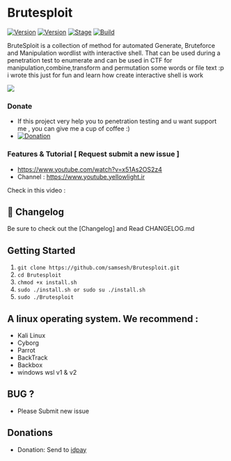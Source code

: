 # Brutesploit

[![Version](https://img.shields.io/badge/Brutesploit-2.0.0-brightgreen.svg?maxAge=259200)]()
[![Version](https://img.shields.io/badge/Codename-Pretty-red.svg?maxAge=259200)]()
[![Stage](https://img.shields.io/badge/Release-Stable-brightgreen.svg)]()
[![Build](https://img.shields.io/badge/Supported_OS-Linux-orange.svg)]()

BruteSploit is a collection of method for automated Generate, Bruteforce and Manipulation wordlist with interactive shell.
That can be used during a penetration test to enumerate and can be used in CTF for manipulation,combine,transform and permutation some words or file text :p i wrote this just for fun and learn how create interactive shell  is work



<img src="https://cloud.githubusercontent.com/assets/17976841/26713523/583b95aa-4797-11e7-93a5-d67a66726e5c.png" ></img> 


### Donate
- If this project very help you to penetration testing  and u want support me , you can give me a cup of coffee :)
- [![Donation](https://img.shields.io/badge/IDPAY-donate-blue.svg)](https://idpay.ir/sudoinit0)



### Features & Tutorial [ Request submit a new issue ]
- https://www.youtube.com/watch?v=x51As2OS2z4 
- Channel : https://www.youtube.yellowlight.ir

Check in this video : 

## :scroll: Changelog
Be sure to check out the [Changelog] and Read CHANGELOG.md


## Getting Started
1. ```git clone https://github.com/samsesh/Brutesploit.git```
2. ```cd Brutesploit```
3. ```chmod +x install.sh ```
3. ```sudo ./install.sh or sudo su ./install.sh ```
4. ```sudo ./Brutesploit ```
 

## A linux operating system. We recommend :
- Kali Linux
- Cyborg
- Parrot 
- BackTrack 
- Backbox  
- windows wsl v1 & v2

## BUG ? 
- Please Submit new issue 

## Donations 

- Donation: Send to [idpay](https://idpay.ir/sudoinit0)

